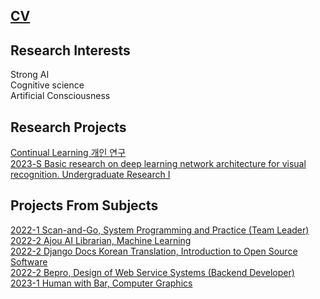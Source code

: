 ## [CV](https://github.com/Chihiro0623/Chihiro0623/blob/main/cv.pdf)


## Research Interests
Strong AI  
Cognitive science  
Artificial Consciousness  

## Research Projects
[Continual Learning 개인 연구](https://github.com/Chihiro0623/ContinualLearning)  
[2023-S Basic research on deep learning network architecture for visual recognition. Undergraduate Research I](https://github.com/Chihiro0623/2023summer-selfstudy1)  


## Projects From Subjects
[2022-1 Scan-and-Go, System Programming and Practice (Team Leader) ](https://github.com/Chihiro0623/Scan-and-Go)  
[2022-2 Ajou AI Librarian, Machine Learning](https://github.com/Chihiro0623/Ajou-AI-Librarian)  
[2022-2 Django Docs Korean Translation, Introduction to Open Source Software](https://github.com/Chihiro0623/Django-Docs-Korean-Translation)  
[2022-2 Bepro, Design of Web Service Systems (Backend Developer)](https://github.com/Chihiro0623/BePro)  
[2023-1 Human with Bar, Computer Graphics](https://github.com/Chihiro0623/Human-with-Bar)  
